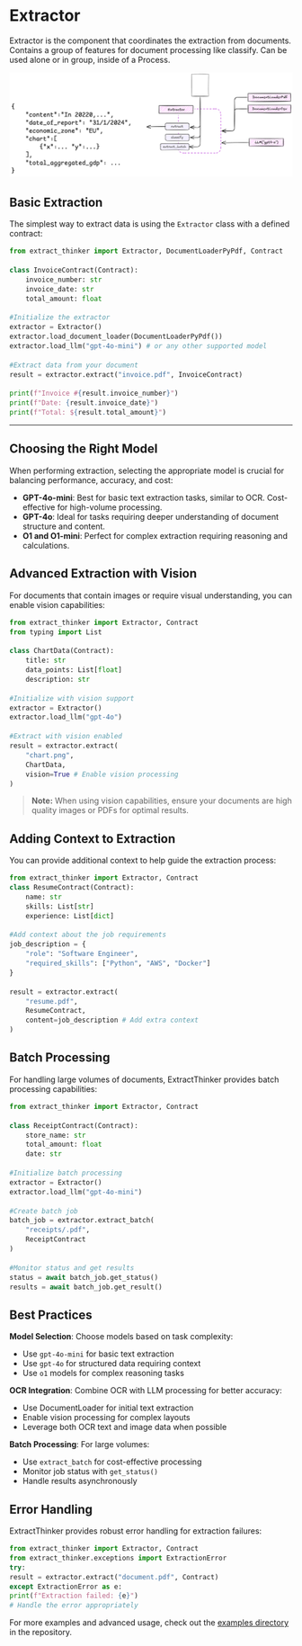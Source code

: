 # Extractor

Extractor is the component that coordinates the extraction from documents. Contains a group of features for document processing like classify. Can be used alone or in group, inside of a Process.

<div align="center">
  <img src="../../assets/extractor.png" alt="Extractor">
</div>

## Basic Extraction

The simplest way to extract data is using the `Extractor` class with a defined contract:

```python
from extract_thinker import Extractor, DocumentLoaderPyPdf, Contract

class InvoiceContract(Contract):
	invoice_number: str
	invoice_date: str
	total_amount: float

#Initialize the extractor
extractor = Extractor()
extractor.load_document_loader(DocumentLoaderPyPdf())
extractor.load_llm("gpt-4o-mini") # or any other supported model

#Extract data from your document
result = extractor.extract("invoice.pdf", InvoiceContract)

print(f"Invoice #{result.invoice_number}")
print(f"Date: {result.invoice_date}")
print(f"Total: ${result.total_amount}")
```

---

## Choosing the Right Model

When performing extraction, selecting the appropriate model is crucial for balancing performance, accuracy, and cost:

- **GPT-4o-mini**: Best for basic text extraction tasks, similar to OCR. Cost-effective for high-volume processing.
- **GPT-4o**: Ideal for tasks requiring deeper understanding of document structure and content.
- **O1 and O1-mini**: Perfect for complex extraction requiring reasoning and calculations.

## Advanced Extraction with Vision

For documents that contain images or require visual understanding, you can enable vision capabilities:

```python
from extract_thinker import Extractor, Contract
from typing import List

class ChartData(Contract):
	title: str
	data_points: List[float]
	description: str

#Initialize with vision support
extractor = Extractor()
extractor.load_llm("gpt-4o")

#Extract with vision enabled
result = extractor.extract(
	"chart.png",
	ChartData,
	vision=True # Enable vision processing
)
```

> **Note:** When using vision capabilities, ensure your documents are high quality images or PDFs for optimal results.

## Adding Context to Extraction

You can provide additional context to help guide the extraction process:

```python
from extract_thinker import Extractor, Contract
class ResumeContract(Contract):
	name: str
	skills: List[str]
	experience: List[dict]

#Add context about the job requirements
job_description = {
	"role": "Software Engineer",
	"required_skills": ["Python", "AWS", "Docker"]
}

result = extractor.extract(
	"resume.pdf",
	ResumeContract,
	content=job_description # Add extra context
)
```

## Batch Processing

For handling large volumes of documents, ExtractThinker provides batch processing capabilities:

```python
from extract_thinker import Extractor, Contract

class ReceiptContract(Contract):
	store_name: str
	total_amount: float
	date: str

#Initialize batch processing
extractor = Extractor()
extractor.load_llm("gpt-4o-mini")

#Create batch job
batch_job = extractor.extract_batch(
	"receipts/.pdf",
	ReceiptContract
)

#Monitor status and get results
status = await batch_job.get_status()
results = await batch_job.get_result()
```

## Best Practices

**Model Selection**: Choose models based on task complexity:

   - Use `gpt-4o-mini` for basic text extraction
   - Use `gpt-4o` for structured data requiring context
   - Use `o1` models for complex reasoning tasks

**OCR Integration**: Combine OCR with LLM processing for better accuracy:

   - Use DocumentLoader for initial text extraction
   - Enable vision processing for complex layouts
   - Leverage both OCR text and image data when possible

**Batch Processing**: For large volumes:

   - Use `extract_batch` for cost-effective processing
   - Monitor job status with `get_status()`
   - Handle results asynchronously

## Error Handling

ExtractThinker provides robust error handling for extraction failures:

```python
from extract_thinker import Extractor, Contract
from extract_thinker.exceptions import ExtractionError
try:
result = extractor.extract("document.pdf", Contract)
except ExtractionError as e:
print(f"Extraction failed: {e}")
# Handle the error appropriately
```

For more examples and advanced usage, check out the [examples directory](examples/) in the repository.
